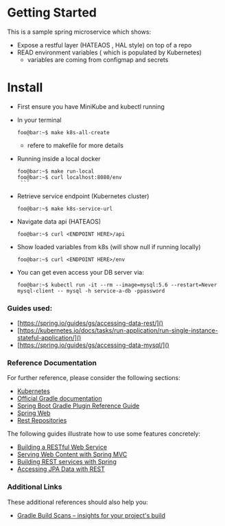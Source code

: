 # Getting Started

This is a sample spring microservice which shows:

- Expose a restful layer  (HATEAOS , HAL style) on top of a repo
- READ environment variables ( which is populated by Kubernetes)
    - variables are coming from configmap and secrets 
    
# Install

- First ensure you have MiniKube and kubectl running
- In your terminal

    ```console
    foo@bar:~$ make k8s-all-create    
    ```
    - refere to makefile for more details

- Running inside a local docker
     ```console
     foo@bar:~$ make run-local 
     foo@bar:~$ curl localhost:8080/env 
      ```
- Retrieve service endpoint (Kubernetes cluster)
    ```console
    foo@bar:~$ make k8s-service-url   
    ``` 
- Navigate data api  (HATEAOS)
     ```console
     foo@bar:~$ curl <ENDPOINT HERE>/api 
     ```
- Show loaded variables from k8s (will show null if running locally) 
     ```console
     foo@bar:~$ curl <ENDPOINT HERE>/env 
     ```
- You can get even access your DB server via:
    ```console
    foo@bar:~$ kubectl run -it --rm --image=mysql:5.6 --restart=Never mysql-client -- mysql -h service-a-db -ppassword
    ```

### Guides used:

* [https://spring.io/guides/gs/accessing-data-rest/]()
* [https://kubernetes.io/docs/tasks/run-application/run-single-instance-stateful-application/]()
* [https://spring.io/guides/gs/accessing-data-mysql/]()
### Reference Documentation
For further reference, please consider the following sections:

* [Kubernetes](https://kubernetes.io/docs/concepts/)
* [Official Gradle documentation](https://docs.gradle.org)
* [Spring Boot Gradle Plugin Reference Guide](https://docs.spring.io/spring-boot/docs/2.2.0.RELEASE/gradle-plugin/reference/html/)
* [Spring Web](https://docs.spring.io/spring-boot/docs/2.2.0.RELEASE/reference/htmlsingle/#boot-features-developing-web-applications)
* [Rest Repositories](https://docs.spring.io/spring-boot/docs/2.2.0.RELEASE/reference/htmlsingle/#howto-use-exposing-spring-data-repositories-rest-endpoint)


The following guides illustrate how to use some features concretely:

* [Building a RESTful Web Service](https://spring.io/guides/gs/rest-service/)
* [Serving Web Content with Spring MVC](https://spring.io/guides/gs/serving-web-content/)
* [Building REST services with Spring](https://spring.io/guides/tutorials/bookmarks/)
* [Accessing JPA Data with REST](https://spring.io/guides/gs/accessing-data-rest/)

### Additional Links
These additional references should also help you:

* [Gradle Build Scans – insights for your project's build](https://scans.gradle.com#gradle)

